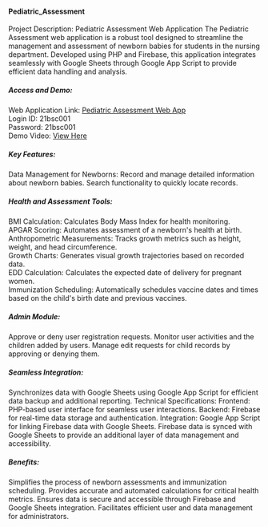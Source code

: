 #### Pediatric_Assessment
Project Description: Pediatric Assessment Web Application
The Pediatric Assessment web application is a robust tool designed to streamline the management and assessment of newborn babies for students in the nursing department. Developed using PHP and Firebase, this application integrates seamlessly with Google Sheets through Google App Script to provide efficient data handling and analysis.
##### Access and Demo:
Web Application Link: [Pediatric Assessment Web App](https://nursing.efortune.in/)
<br>Login ID: 21bsc001<br>
Password: 21bsc001<br>
Demo Video: [View Here](https://github.com/ksaverdekar3009/Pediatric_Assessment/raw/main/Pediatric_Assessment_Demo_vidio.mp4)<br>
##### Key Features:
Data Management for Newborns:
Record and manage detailed information about newborn babies.
Search functionality to quickly locate records.
##### Health and Assessment Tools:
BMI Calculation: Calculates Body Mass Index for health monitoring.<br>
APGAR Scoring: Automates assessment of a newborn's health at birth.<br>
Anthropometric Measurements: Tracks growth metrics such as height, weight, and head circumference.<br>
Growth Charts: Generates visual growth trajectories based on recorded data.<br>
EDD Calculation: Calculates the expected date of delivery for pregnant women.<br>
Immunization Scheduling: Automatically schedules vaccine dates and times based on the child's birth date and previous vaccines.<br>
##### Admin Module:
Approve or deny user registration requests.
Monitor user activities and the children added by users.
Manage edit requests for child records by approving or denying them.<br>
##### Seamless Integration:
Synchronizes data with Google Sheets using Google App Script for efficient data backup and additional reporting.
Technical Specifications:
Frontend: PHP-based user interface for seamless user interactions.
Backend: Firebase for real-time data storage and authentication.
Integration: Google App Script for linking Firebase data with Google Sheets.
Firebase data is synced with Google Sheets to provide an additional layer of data management and accessibility.
##### Benefits:
Simplifies the process of newborn assessments and immunization scheduling.
Provides accurate and automated calculations for critical health metrics.
Ensures data is secure and accessible through Firebase and Google Sheets integration.
Facilitates efficient user and data management for administrators.<br>
